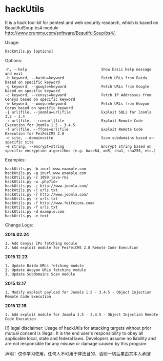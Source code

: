 # hackUtils
It is a hack tool kit for pentest and web security research, which is based on BeautifulSoup bs4 module http://www.crummy.com/software/BeautifulSoup/bs4/. 

Usage: 

    hackUtils.py [options]

Options:

    -h, --help                                  Show basic help message and exit
    -b keyword, --baidu=keyword                 Fetch URLs from Baidu based on specific keyword
    -g keyword, --google=keyword                Fetch URLs from Google based on specific keyword
    -c keyword, --censys=keyword                Fetch IP Addresses from Censys based on specific keyword
    -w keyword, --wooyun=keyword                Fetch URLs from Wooyun Corps based on specific keyword
    -j url|file, --joomla=url|file              Exploit SQLi for Joomla 3.2 - 3.4
    -r url|file, --rce=url|file                 Exploit Remote Code Execution for Joomla 1.5 - 3.4.5
    -f url|file, --ffcms=url|file               Exploit Remote Code Execution for FeiFeiCMS 2.8
    -d site, --domain=site                      Scan subdomains based on specific site
    -e string, --encrypt=string                 Encrypt string based on specific encryption algorithms (e.g. base64, md5, sha1, sha256, etc.)


Examples:

    hackUtils.py -b inurl:www.example.com
    hackUtils.py -g inurl:www.example.com
    hackUtils.py -c 1099.java-rmi
    hackUtils.py -w .php?id=
    hackUtils.py -j http://www.joomla.com/
    hackUtils.py -j urls.txt
    hackUtils.py -r http://www.joomla.com/
    hackUtils.py -r urls.txt
    hackUtils.py -f http://www.feifeicms.com/
    hackUtils.py -f urls.txt
    hackUtils.py -d example.com
    hackUtils.py -e text

Change Logs:

****2016.02.24****

    1. Add Censys IPs fetching module
    2. Add exploit module for FeiFeiCMS 2.8 Remote Code Execution

****2015.12.23****

    1. Update Baidu URLs fetching module
    2. Update Wooyun URLs fetching module
    3. Update Subdomains Scan module

****2015.12.17****

    1. Modify exploit payload for Joomla 1.5 - 3.4.5 - Object Injection Remote Code Execution

****2015.12.16****

    1. Add exploit module for Joomla 1.5 - 3.4.5 - Object Injection Remote Code Execution

[!] legal disclaimer: Usage of hackUtils for attacking targets without prior mutual consent is illegal. It is the end user's responsibility to obey all applicable local, state and federal laws. Developers assume no liability and are not responsible for any misuse or damage caused by this program

声明：仅作学习使用，任何人不可用于非法目的，否则一切后果由其本人承担!
